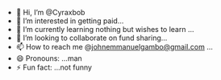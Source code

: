 - 👋 Hi, I’m @Cyraxbob
- 👀 I’m interested in getting paid...
- 🌱 I’m currently learning nothing but wishes to learn ...
- 💞️ I’m looking to collaborate on fund sharing...
- 📫 How to reach me @johnemmanuelgambo@gmail.com ...
- 😄 Pronouns: ...man 
- ⚡ Fun fact: ...not funny 

<!---
Cyraxbob/Cyraxbob is a ✨ special ✨ repository because its `README.md` (this file) appears on your GitHub profile.
You can click the Preview link to take a look at your changes.
--->
